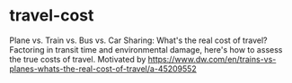 # travel-cost

Plane vs. Train vs. Bus vs. Car Sharing: What's the real cost of travel? Factoring in transit time and environmental damage, here's how to assess the true costs of travel. Motivated by https://www.dw.com/en/trains-vs-planes-whats-the-real-cost-of-travel/a-45209552
